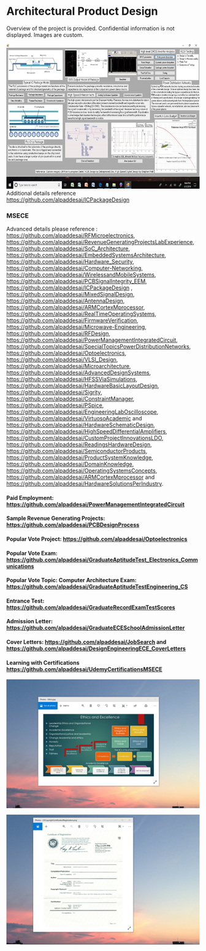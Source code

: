 # Architectural Product Design

Overview of the project is provided. Confidential information is not displayed. Images are custom.

![image](ICPackageGUIImage.jpg)
Additional details reference https://github.com/alpaddesai/ICPackageDesign

### MSECE
Advanced details please reference : https://github.com/alpaddesai/RFMicroelectronics, https://github.com/alpaddesai/RevenueGeneratingProjectsLabExperience, https://github.com/alpaddesai/SoC_Architecture, https://github.com/alpaddesai/EmbeddedSystemsArchitecture, https://github.com/alpaddesai/Hardware_Security, https://github.com/alpaddesai/Computer-Networking, https://github.com/alpaddesai/WirelessandMobileSystems,  https://github.com/alpaddesai/PCBSignalIntegrity_EEM, https://github.com/alpaddesai/ICPackageDesign , https://github.com/alpaddesai/MixedSignalDesign, https://github.com/alpaddesai/AntennaDesign,  https://github.com/alpaddesai/ARMCortexMprocessor, https://github.com/alpaddesai/RealTimeOperatingSystems, https://github.com/alpaddesai/FirmwareVerification,  https://github.com/alpaddesai/Microwave-Engineering, https://github.com/alpaddesai/RFDesign,  https://github.com/alpaddesai/PowerManagementIntegratedCircuit, https://github.com/alpaddesai/SpecialTopicsPowerDistributionNetworks, https://github.com/alpaddesai/Optoelectronics, https://github.com/alpaddesai/VLSI_Design, https://github.com/alpaddesai/Microarchitecture, https://github.com/alpaddesai/AdvancedDesignSystems, https://github.com/alpaddesai/HFSSViaSimulations, https://github.com/alpaddesai/HardwareBasicLayoutDesign, https://github.com/alpaddesai/Sigrity, https://github.com/alpaddesai/ConstraintManager, https://github.com/alpaddesai/PSpice, https://github.com/alpaddesai/EngineeringLabOscilloscope, https://github.com/alpaddesai/VirtuosoAcademic and https://github.com/alpaddesai/HardwareSchematicDesign, https://github.com/alpaddesai/HighSpeedDifferentialAmplifiers, https://github.com/alpaddesai/CustomProjectInnovationsLDO, https://github.com/alpaddesai/ReadingsHardwareDesign, https://github.com/alpaddesai/SemiconductorProducts, https://github.com/alpaddesai/ProductSystemKnowledge, https://github.com/alpaddesai/DomainKnowledge, https://github.com/alpaddesai/OperatingSystemsConcepts, https://github.com/alpaddesai/ARMCortexMprocessor  and https://github.com/alpaddesai/HardwareSolutionsPerIndustry.

#### Paid Employment: https://github.com/alpaddesai/PowerManagementIntegratedCircuit   
#### Sample Revenue Generating Projects: https://github.com/alpaddesai/PCBDesignProcess
#### Popular Vote Project: https://github.com/alpaddesai/Optoelectronics
#### Popular Vote Exam: https://github.com/alpaddesai/GraduateAptitudeTest_Electronics_Communications
#### Popular Vote Topic: Computer Architecture Exam: https://github.com/alpaddesai/GraduateAptitudeTestEngineering_CS
#### Entrance Test: https://github.com/alpaddesai/GraduateRecordExamTestScores
#### Admission Letter: https://github.com/alpaddesai/GraduateECESchoolAdmissionLetter
#### Cover Letters: https://github.com/alpaddesai/JobSearch and https://github.com/alpaddesai/DesignEngineeringECE_CoverLetters
#### Learning with Certifications https://github.com/alpaddesai/UdemyCertificationsMSECE

![image](EthicsandExcellence.png)

![image](USCopyrightCertificate.png)
